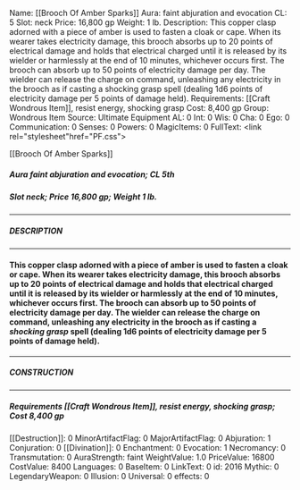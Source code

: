 Name: [[Brooch Of Amber Sparks]]
Aura: faint abjuration and evocation
CL: 5
Slot: neck
Price: 16,800 gp
Weight: 1 lb.
Description: This copper clasp adorned with a piece of amber is used to fasten a cloak or cape. When its wearer takes electricity damage, this brooch absorbs up to 20 points of electrical damage and holds that electrical charged until it is released by its wielder or harmlessly at the end of 10 minutes, whichever occurs first. The brooch can absorb up to 50 points of electricity damage per day. The wielder can release the charge on command, unleashing any electricity in the brooch as if casting a shocking grasp spell (dealing 1d6 points of electricity damage per 5 points of damage held).
Requirements: [[Craft Wondrous Item]], resist energy, shocking grasp
Cost: 8,400 gp
Group: Wondrous Item
Source: Ultimate Equipment
AL: 0
Int: 0
Wis: 0
Cha: 0
Ego: 0
Communication: 0
Senses: 0
Powers: 0
MagicItems: 0
FullText: <link rel="stylesheet"href="PF.css"><div class="heading"><p class="alignleft">[[Brooch Of Amber Sparks]]</p><div style="clear: both;"></div></div><div><h5><b>Aura </b>faint abjuration and evocation; <b>CL </b>5th</h5><h5><b>Slot </b>neck; <b>Price </b>16,800 gp; <b>Weight </b>1 lb.</h5></div><hr/><div><h5><b>DESCRIPTION</b></h5></div><hr/><div><h4><p>This copper clasp adorned with a piece of amber is used to fasten a cloak or cape. When its wearer takes electricity damage, this brooch absorbs up to 20 points of electrical damage and holds that electrical charged until it is released by its wielder or harmlessly at the end of 10 minutes, whichever occurs first. The brooch can absorb up to 50 points of electricity damage per day. The wielder can release the charge on command, unleashing any electricity in the brooch as if casting a <i>shocking grasp</i> spell (dealing 1d6 points of electricity damage per 5 points of damage held).</p></h4></div><hr/><div><h5><b>CONSTRUCTION</b></h5></div><hr/><div><h5><b>Requirements </b>[[Craft Wondrous Item]], <i>resist energy</i>, <i>shocking grasp</i>; <b>Cost </b>8,400 gp</h5></div>
[[Destruction]]: 0
MinorArtifactFlag: 0
MajorArtifactFlag: 0
Abjuration: 1
Conjuration: 0
[[Divination]]: 0
Enchantment: 0
Evocation: 1
Necromancy: 0
Transmutation: 0
AuraStrength: faint
WeightValue: 1.0
PriceValue: 16800
CostValue: 8400
Languages: 0
BaseItem: 0
LinkText: 0
id: 2016
Mythic: 0
LegendaryWeapon: 0
Illusion: 0
Universal: 0
effects: 0
